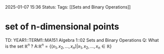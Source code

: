 2025-01-07 15:36
Status: 
Tags: [[Sets and Binary Operations]]
# set of n-dimensional points

TD: YEAR1::TERM1::MA151 Algebra 1::02 Sets and Binary Operations
Q: What is the set $\mathbb{R}^n$
?
A:$\mathbb{R}^n=\{ (x_{1},x_{2},\dots,x_{n})|x_{1},x_{2},\dots,x_{n}\in \mathbb{R}  \}$
<!--ID: 1736264374984-->

